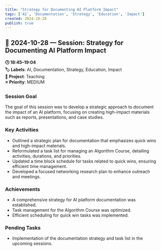 ```yaml
---
title: "Strategy for Documenting AI Platform Impact"
tags: ['AI', 'Documentation', 'Strategy', 'Education', 'Impact']
created: 2024-10-28
publish: true
---
```


## 📅 2024-10-28 — Session: Strategy for Documenting AI Platform Impact

**🕒 18:45–19:04**  
**🏷️ Labels**: AI, Documentation, Strategy, Education, Impact  
**📂 Project**: Teaching  
**⭐ Priority**: MEDIUM  


### Session Goal
The goal of this session was to develop a strategic approach to document the impact of an AI platform, focusing on creating high-impact materials such as reports, presentations, and case studies.

### Key Activities
- Outlined a strategic plan for documentation that emphasizes quick wins and high-impact materials.
- Reformulated a task list for managing an Algorithm Course, detailing activities, durations, and priorities.
- Updated a time block schedule for tasks related to quick wins, ensuring efficient time management.
- Developed a focused networking research plan to enhance outreach and meetings.

### Achievements
- A comprehensive strategy for AI platform documentation was established.
- Task management for the Algorithm Course was optimized.
- Efficient scheduling for quick win tasks was implemented.

### Pending Tasks
- Implementation of the documentation strategy and task list in the upcoming sessions.
